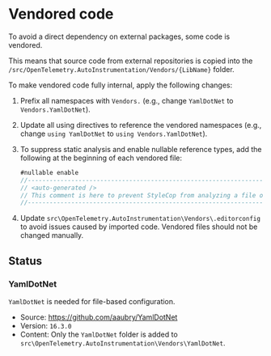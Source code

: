 # Vendored code

To avoid a direct dependency on external packages, some code is vendored.

This means that source code from external repositories is copied into the `/src/OpenTelemetry.AutoInstrumentation/Vendors/{LibName}`
folder.

To make vendored code fully internal, apply the following changes:

1. Prefix all namespaces with `Vendors.` (e.g., change `YamlDotNet` to `Vendors.YamlDotNet`).
2. Update all using directives to reference the vendored namespaces
   (e.g., change `using YamlDotNet` to `using Vendors.YamlDotNet`).
3. To suppress static analysis and enable nullable reference types,
   add the following at the beginning
   of each vendored file:

   ```csharp
   #nullable enable
   //------------------------------------------------------------------------------
   // <auto-generated />
   // This comment is here to prevent StyleCop from analyzing a file originally from {LibName}`.
   //------------------------------------------------------------------------------
   ```

4. Update `src\OpenTelemetry.AutoInstrumentation\Vendors\.editorconfig` to avoid
   issues caused by imported code. Vendored files should not be changed manually.

## Status

### YamlDotNet

`YamlDotNet` is needed for file-based configuration.

* Source: <https://github.com/aaubry/YamlDotNet>
* Version: `16.3.0`
* Content: Only the `YamlDotNet` folder is added to
  `src\OpenTelemetry.AutoInstrumentation\Vendors\YamlDotNet`.
